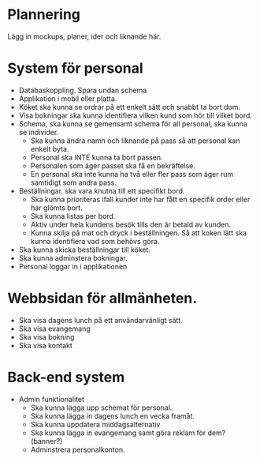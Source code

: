 # Plannering
Lägg in mockups, planer, ider och liknande här.


# System för personal
* Databaskoppling. Spara undan schema
* Applikation i mobil eller platta.
* Köket ska kunna se ordrar på ett enkelt sätt och snabbt ta bort dom.
* Visa bokningar ska kunna identifiera vilken kund som hör till vilket bord.
* Schema, ska kunna se gemensamt schema för all personal, ska kunna se individer.
    - Ska kunna ändra namn och liknande på pass så att personal kan enkelt byta.
    - Personal ska INTE kunna ta bort passen.
    - Personalen som äger passet ska få en bekräftelse.
    - En personal ska inte kunna ha två eller fler pass som äger rum samtidigt som andra pass.
* Beställningar. ska vara knutna till ett specifikt bord.
    - Ska kunna prioriteras ifall kunder inte har fått en specifik order eller har glömts bort.
    - Ska kunna listas per bord.
    - Aktiv under hela kundens besök tills den är betald av kunden.
    - Kunna skilja på mat och dryck i beställningen. Så att koken lätt ska kunna identifiera vad som behövs göra.
* Ska kunna skicka beställningar till köket.
* Ska kunna adminstera bokningar.
* Personal loggar in i applikationen
# Webbsidan för allmänheten.
* Ska visa dagens lunch på ett användarvänligt sätt.
* Ska visa evangemang
* Ska visa bokning
* Ska visa kontakt

  
# Back-end system
* Admin funktionalitet
  - Ska kunna lägga upp schemat för personal.
  - Ska kunna lägga in dagens lunch en vecka framåt.
  - Ska kunna uppdatera middagsalternativ
  - Ska kunna lägga in evangemang samt göra reklam för dem?(banner?)
  - Adminstrera personalkonton.
  
